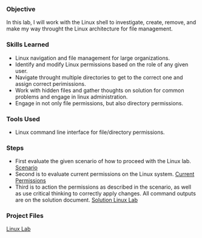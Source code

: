 ### Objective

In this lab, I will work with the Linux shell to investigate, create, remove, and make my way throught the Linux architecture for file management.

### Skills Learned

- Linux navigation and file management for large organizations.
- Identify and modify Linux permissions based on the role of any given user.
- Navigate throught multiple directories to get to the correct one and assign correct perimissions.
- Work with hidden files and gather thoughts on solution for common problems and engage in linux administration.
- Engage in not only file permissions, but also directory permissions.

### Tools Used

- Linux command line interface for file/directory permissions.

### Steps
<!-- This is a comment. It won't be rendered on the webpage. drag & drop screenshots here or use imgur and reference them using imgsrc
Every screenshot should have some text explaining what the screenshot is about.
Example below.
*Ref 1: Network Diagram* -->
- First evaluate the given scenario of how to proceed with the Linux lab.
  [Scenario](https://docs.google.com/document/d/13eWAn655pE6id3dF4i3ij58YMawkk85Q8DTD5D48sUY/edit#heading=h.1ql9278wlm6l)
- Second is to evaluate current permissions on the Linux system.
  [Current Permissions](https://docs.google.com/document/d/1W8pSu8GqVFgRwxY2r36FYqVKsBL108RMhBSKsXhVEFM/edit#heading=h.dooa9fyvnog2)
- Third is to action the permissions as described in the scenario, as well as use critical thinking to correctly apply changes. All command outputs are on the solution document.
  [Solution Linux Lab](https://docs.google.com/document/d/1SOx9RXqCokIOpBXC7rgJ_NIhuDOf8rECwno9ImdKZZw/edit?resourcekey=0-wYYnLG4r-iRWbe9l8fi34Q#heading=h.adnh333husy) 


### Project Files

[Linux Lab](https://drive.google.com/drive/folders/15xuYfhoyXDPuM8EnnHEA2bZCaTHKNdcX)
